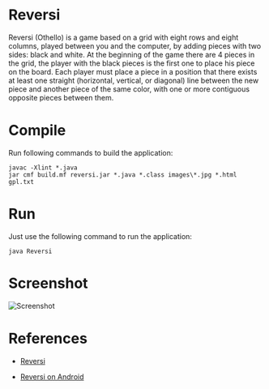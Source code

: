 # Reversi
Reversi (Othello) is a game based on a grid with eight rows and eight columns, played between you and the computer, by adding pieces with two sides: black and white.
At the beginning of the game there are 4 pieces in the grid, the player with the black pieces is the first one to place his piece on the board.
Each player must place a piece in a position that there exists at least one straight (horizontal, vertical, or diagonal) line between the new piece and another piece of the same color, with one or more contiguous opposite pieces between them. 


# Compile
Run following commands to build the application:
```
javac -Xlint *.java
jar cmf build.mf reversi.jar *.java *.class images\*.jpg *.html gpl.txt
```

# Run
Just use the following command to run the application:
```
java Reversi
```

# Screenshot

![Screenshot](https://raw.githubusercontent.com/javalc6/reversi/master/images/screenshot.png)

# References

- [Reversi](https://thesaurus.altervista.org/revers-help)

- [Reversi on Android](https://play.google.com/store/apps/details?id=livio.reversi)
